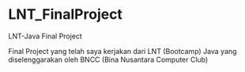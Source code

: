 # LNT_FinalProject
LNT-Java Final Project

Final Project yang telah saya kerjakan dari LNT (Bootcamp) Java yang diselenggarakan oleh BNCC (Bina Nusantara Computer Club)
